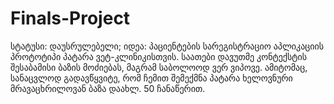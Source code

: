 # Finals-Project

სტატუსი: დაუსრულებელი; 
იდეა: პაციენტების სარეგისტრაციო აპლიკაციის პროტოტიპი პატარა ვეტ-კლინიკისთვის. 
საათები დავუთმე კონტექსტის შესაბამისი ბაზის მოძიებას, მაგრამ საბოლოოდ ვერ ვიპოვე. ამიტომაც, სანაცვლოდ გადავწყვიტე, რომ ჩემით შემექმნა პატარა ხელოვნური მრავაცხრილოვან ბაზა დაახლ. 50 ჩანაწერით. 
